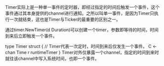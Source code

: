 Timer实际上是一种单一事件的定时器，即经过指定的时间后触发一个事件，这个事件通过其本身提供的channel进行通知。之所以叫单一事件，是因为Timer只执行一次就结束，这也是Timer与Ticker的最重要的区别之一。

通过timer.NewTimer(d Duration)可以创建一个timer，参数即等待的时间，时间到来后立即触发一个事件。

type Timer struct { // Timer代表一次定时，时间到来后仅发生一个事件。
    C <-chan Time
    r runtimeTimer
}
Timer对外仅暴露一个channel，指定的时间到来时就往该channel中写入系统时间，也即一个事件。





